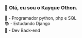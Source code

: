 <h3>👋 Olá, eu sou o Kayque Othon.</h3>

🐍 - Programador python, php e SQL <br>
📚 - Estudando Django <br>
👾 - Dev Back-end <br>
